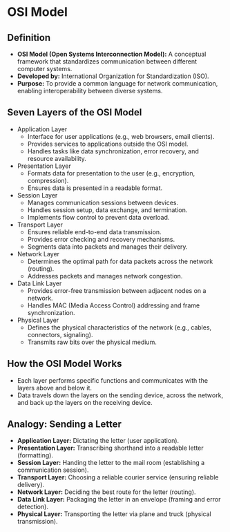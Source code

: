 # OSI Model

## Definition

* **OSI Model (Open Systems Interconnection Model):** A conceptual framework that standardizes communication between different computer systems.
* **Developed by:** International Organization for Standardization (ISO).
* **Purpose:** To provide a common language for network communication, enabling interoperability between diverse systems.

## Seven Layers of the OSI Model
- Application Layer
    * Interface for user applications (e.g., web browsers, email clients).
    * Provides services to applications outside the OSI model.
    * Handles tasks like data synchronization, error recovery, and resource availability.
- Presentation Layer
    * Formats data for presentation to the user (e.g., encryption, compression).
    * Ensures data is presented in a readable format.
- Session Layer
    * Manages communication sessions between devices.
    * Handles session setup, data exchange, and termination.
    * Implements flow control to prevent data overload.
- Transport Layer
    * Ensures reliable end-to-end data transmission.
    * Provides error checking and recovery mechanisms.
    * Segments data into packets and manages their delivery.
- Network Layer
    * Determines the optimal path for data packets across the network (routing).
    * Addresses packets and manages network congestion.
- Data Link Layer
    * Provides error-free transmission between adjacent nodes on a network.
    * Handles MAC (Media Access Control) addressing and frame synchronization.
- Physical Layer
    * Defines the physical characteristics of the network (e.g., cables, connectors, signaling).
    * Transmits raw bits over the physical medium.

## How the OSI Model Works

* Each layer performs specific functions and communicates with the layers above and below it.
* Data travels down the layers on the sending device, across the network, and back up the layers on the receiving device.

## Analogy: Sending a Letter

* **Application Layer:**  Dictating the letter (user application).
* **Presentation Layer:** Transcribing shorthand into a readable letter (formatting).
* **Session Layer:**  Handing the letter to the mail room (establishing a communication session).
* **Transport Layer:** Choosing a reliable courier service (ensuring reliable delivery).
* **Network Layer:** Deciding the best route for the letter (routing).
* **Data Link Layer:**  Packaging the letter in an envelope (framing and error detection).
* **Physical Layer:** Transporting the letter via plane and truck (physical transmission).
